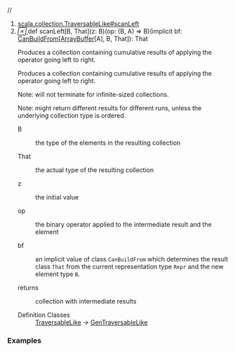 //
<ol>
<li><a href="https://www.scala-lang.org/api/2.12.3/scala/collection/mutable/ArrayBuffer.html#scanLeft[B,That](z:B)(op:(B,A)=>B)(implicitbf:scala.collection.generic.CanBuildFrom[Repr,B,That]):That">scala.collection.TraversableLike#scanLeft</a></li>
<li name="scala.collection.TraversableLike#scanLeft" visbl="pub" class="indented0 " data-isabs="false" fullcomment="yes" group="Ungrouped"> <a id="scanLeft[B,That](z:B)(op:(B,A)=>B)(implicitbf:scala.collection.generic.CanBuildFrom[Repr,B,That]):That"></a><a id="scanLeft[B,That](B)((B,A)⇒B)(CanBuildFrom[ArrayBuffer[A],B,That]):That"></a> <span class="permalink"> <a href="../../../scala/collection/mutable/ArrayBuffer.html#scanLeft[B,That](z:B)(op:(B,A)=>B)(implicitbf:scala.collection.generic.CanBuildFrom[Repr,B,That]):That" title="Permalink"> <i class="material-icons"></i> </a> </span> <span class="modifier_kind"> <span class="modifier"></span> <span class="kind">def</span> </span> <span class="symbol"> <span class="name">scanLeft</span><span class="tparams">[<span name="B">B</span>, <span name="That">That</span>]</span><span class="params">(<span name="z">z: <span class="extype" name="scala.collection.TraversableLike.scanLeft.B">B</span></span>)</span><span class="params">(<span name="op">op: (<span class="extype" name="scala.collection.TraversableLike.scanLeft.B">B</span>, <span class="extype" name="scala.collection.mutable.ArrayBuffer.A">A</span>) ⇒ <span class="extype" name="scala.collection.TraversableLike.scanLeft.B">B</span></span>)</span><span class="params">(<span class="implicit">implicit </span><span name="bf">bf: <a href="../generic/CanBuildFrom.html" class="extype" name="scala.collection.generic.CanBuildFrom">CanBuildFrom</a>[<a href="" class="extype" name="scala.collection.mutable.ArrayBuffer">ArrayBuffer</a>[<span class="extype" name="scala.collection.mutable.ArrayBuffer.A">A</span>], <span class="extype" name="scala.collection.TraversableLike.scanLeft.B">B</span>, <span class="extype" name="scala.collection.TraversableLike.scanLeft.That">That</span>]</span>)</span><span class="result">: <span class="extype" name="scala.collection.TraversableLike.scanLeft.That">That</span></span> </span> <p class="shortcomment cmt">Produces a collection containing cumulative results of applying the operator going left to right.</p>
 <div class="fullcomment">
  <div class="comment cmt">
   <p>Produces a collection containing cumulative results of applying the operator going left to right.</p>
   <p> Note: will not terminate for infinite-sized collections.</p>
   <p> Note: might return different results for different runs, unless the underlying collection type is ordered. </p>
  </div>
  <dl class="paramcmts block">
   <dt class="tparam">
    B
   </dt>
   <dd class="cmt">
    <p>the type of the elements in the resulting collection</p>
   </dd>
   <dt class="tparam">
    That
   </dt>
   <dd class="cmt">
    <p>the actual type of the resulting collection</p>
   </dd>
   <dt class="param">
    z
   </dt>
   <dd class="cmt">
    <p>the initial value</p>
   </dd>
   <dt class="param">
    op
   </dt>
   <dd class="cmt">
    <p>the binary operator applied to the intermediate result and the element</p>
   </dd>
   <dt class="param">
    bf
   </dt>
   <dd class="cmt">
    <p>an implicit value of class <code>CanBuildFrom</code> which determines the result class <code>That</code> from the current representation type <code>Repr</code> and the new element type <code>B</code>.</p>
   </dd>
   <dt>
    returns
   </dt>
   <dd class="cmt">
    <p>collection with intermediate results</p>
   </dd>
  </dl>
  <dl class="attributes block"> 
   <dt>
    Definition Classes
   </dt>
   <dd>
    <a href="../TraversableLike.html" class="extype" name="scala.collection.TraversableLike">TraversableLike</a> → 
    <a href="../GenTraversableLike.html" class="extype" name="scala.collection.GenTraversableLike">GenTraversableLike</a>
   </dd>
  </dl>
 </div> </li>
        </ol>


### Examples



